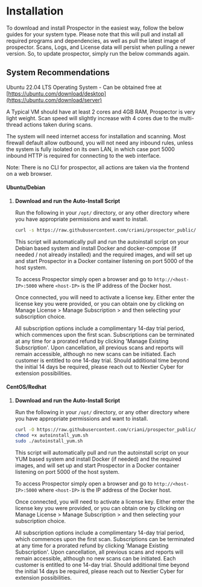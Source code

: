 # Installation
To download and install Prospector in the easiest way, follow the below guides for your system type. Please note that this will pull and install all required programs and dependencies, as well as pull the latest image of prospector. Scans, Logs, and License data will persist when pulling a newer version. So, to update prospector, simply run the below commands again.

## System Recommendations
Ubuntu 22.04 LTS Operating System - Can be obtained free at [https://ubuntu.com/download/desktop](https://ubuntu.com/download/server)

A Typical VM should have at least 2 cores and 4GB RAM, Prospector is very light weight. Scan speed will slightly increase with 4 cores due to the multi-thread actions taken during scans. 

The system will need internet access for installation and scanning. Most firewall default allow outbound, you will not need any inbound rules, unless the system is fully isolated on its own LAN, in which case port 5000 inbound HTTP is required for connecting to the web interface. 

Note: There is no CLI for prospector, all actions are taken via the frontend on a web browser. 

#### Ubuntu/Debian

1. **Download and run the Auto-Install Script**

   Run the following in your `/opt/` directory, or any other directory where you have appropriate permissions and want to install.

   ```sh
   curl -s https://raw.githubusercontent.com/criani/prospector_public/main/autoinstall_deb.sh | sudo bash
   ```
   This script will automatically pull and run the autoinstall script on your Debian based system and install Docker and docker-compose (if needed / not already installed) and the required images, and will set up and start Prospector in a Docker container listening on port 5000 of the host system.
   
   To access Prospector simply open a browser and go to `http://<host-IP>:5000` where `<host-IP>` is the IP address of the Docker host.

   Once connected, you will need to activate a license key. Either enter the license key you were provided, or you can obtain one by clicking on Manage License > Manage Subscription > and then selecting your subscription choice.

   All subscription options include a complimentary 14-day trial period, which commences upon the first scan. Subscriptions can be terminated at any time for a prorated refund by clicking 'Manage Existing Subscription'. Upon cancellation, all previous scans and reports will remain accessible, although no new scans can be initiated. Each customer is entitled to one 14-day trial. Should additional time beyond the initial 14 days be required, please reach out to Nextier Cyber for extension possibilities.

#### CentOS/Redhat

1. **Download and run the Auto-Install Script**

   Run the following in your `/opt/` directory, or any other directory where you have appropriate permissions and want to install.

   ```sh
   curl -O https://raw.githubusercontent.com/criani/prospector_public/main/autoinstall_rhel.sh
   chmod +x autoinstall_yum.sh
   sudo ./autoinstall_yum.sh
   ```
   This script will automatically pull and run the autoinstall script on your YUM based system and install Docker (if needed) and the required images, and will set up and start Prospector in a Docker container listening on port 5000 of the host system.

   To access Prospector simply open a browser and go to `http://<host-IP>:5000` where `<host-IP>` is the IP address of the Docker host.

   Once connected, you will need to activate a license key. Either enter the license key you were provided, or you can obtain one by clicking on Manage License > Manage Subscription > and then selecting your subscription choice.

    All subscription options include a complimentary 14-day trial period, which commences upon the first scan. Subscriptions can be terminated at any time for a prorated refund by clicking 'Manage Existing Subscription'. Upon cancellation, all previous scans and reports will remain accessible, although no new scans can be initiated. Each customer is entitled to one 14-day trial. Should additional time beyond the initial 14 days be required, please reach out to Nextier Cyber for extension possibilities. 



